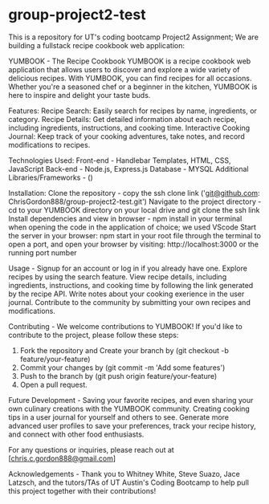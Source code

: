 # group-project2-test
This is a repository for UT's coding bootcamp Project2 Assignment; We are building a fullstack recipe cookbook web application:

YUMBOOK - The Recipe Cookbook YUMBOOK is a recipe cookbook web application that allows users to discover and explore a wide variety of delicious recipes. With YUMBOOK, you can find recipes for all occasions. Whether you're a seasoned chef or a beginner in the kitchen, YUMBOOK is here to inspire and delight your taste buds.

Features: 
Recipe Search: Easily search for recipes by name, ingredients, or category. 
Recipe Details: Get detailed information about each recipe, including ingredients, instructions, and cooking time. 
Interactive Cooking Journal: Keep track of your cooking adventures, take notes, and record modifications to recipes. 

Technologies Used:
Front-end - Handlebar Templates, HTML, CSS, JavaScript
Back-end - Node.js, Express.js 
Database - MYSQL
Additional Libraries/Frameworks - ()

Installation:
Clone the repository - copy the ssh clone link ('git@github.com: ChrisGordon888/group-project2-test.git')
Navigate to the project directory - cd to your YUMBOOK directory on your local drive and git clone the ssh link 
Install dependencies and view in browser - npm install in your terminal when opening the code in the application of choice; we used VScode
Start the server in your browser: npm start in your root file through the terminal to open a port, and open your browser by visiting: http://localhost:3000 or the running port number

Usage - Signup for an account or log in if you already have one. Explore recipes by using the search feature. View recipe details, including ingredients, instructions, and cooking time by following the link generated by the recipe API. Write notes about your cooking exerience in the user journal. Contribute to the community by submitting your own recipes and modifications.

Contributing - We welcome contributions to YUMBOOK! If you'd like to contribute to the project, please follow these steps:
1) Fork the repository and Create your branch by (git checkout -b feature/your-feature)
2) Commit your changes by (git commit -m 'Add some features')
3) Push to the branch by (git push origin feature/your-feature)
4) Open a pull request.

Future Development - Saving your favorite recipes, and even sharing your own culinary creations with the YUMBOOK community. Creating cooking tips in a user journal for yourself and others to see. Generate more advanced user profiles to save your preferences, track your recipe history, and connect with other food enthusiasts.

For any questions or inquiries, please reach out at [chris.c.gordon888@gmail.com]

Acknowledgements - Thank you to Whitney White, Steve Suazo, Jace Latzsch, and the tutors/TAs of UT Austin's Coding Bootcamp to help pull this project together with their contributions!
